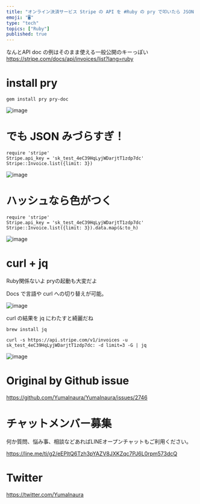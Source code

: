 ```yaml
---
title: "オンライン決済サービス Stripe の API を #Ruby の pry で叩いたら JSON が見にくいので pry-doc で色付け"
emoji: "🖥"
type: "tech"
topics: ["Ruby"]
published: true
---
```


なんとAPI doc の例はそのまま使える一般公開のキーっぽい
https://stripe.com/docs/api/invoices/list?lang=ruby


# install pry

```
gem install pry pry-doc
```

![image](https://user-images.githubusercontent.com/13635059/69239380-66e23480-0bdd-11ea-8325-7b66e502738f.png)

# でも JSON みづらすぎ！

```
require 'stripe'
Stripe.api_key = 'sk_test_4eC39HqLyjWDarjtT1zdp7dc'
Stripe::Invoice.list({limit: 3})
```

![image](https://user-images.githubusercontent.com/13635059/69239446-9133f200-0bdd-11ea-8493-2ef3f6ac7452.png)

# ハッシュなら色がつく


```
require 'stripe'
Stripe.api_key = 'sk_test_4eC39HqLyjWDarjtT1zdp7dc'
Stripe::Invoice.list({limit: 3}).data.map(&:to_h)
```

![image](https://user-images.githubusercontent.com/13635059/69239502-bb85af80-0bdd-11ea-83b0-d68509ee222a.png)

# curl + jq 

Ruby関係ないよ
pryの起動も大変だよ

Docs で言語や curl への切り替えが可能。

![image](https://user-images.githubusercontent.com/13635059/69239585-e7089a00-0bdd-11ea-8e2b-2db9eafa97e2.png)

curl の結果を jq にわたすと綺麗だね

`brew install jq`

`curl -s https://api.stripe.com/v1/invoices -u sk_test_4eC39HqLyjWDarjtT1zdp7dc: -d limit=3 -G | jq`

![image](https://user-images.githubusercontent.com/13635059/69239552-d35d3380-0bdd-11ea-9be6-90c375762cdb.png)


# Original by Github issue

https://github.com/YumaInaura/YumaInaura/issues/2746








<!-- Update From Qiita API -->

# チャットメンバー募集


何か質問、悩み事、相談などあればLINEオープンチャットもご利用ください。

https://line.me/ti/g2/eEPltQ6Tzh3pYAZV8JXKZqc7PJ6L0rpm573dcQ





# Twitter


https://twitter.com/YumaInaura


<!-- Update From Qiita API -->


